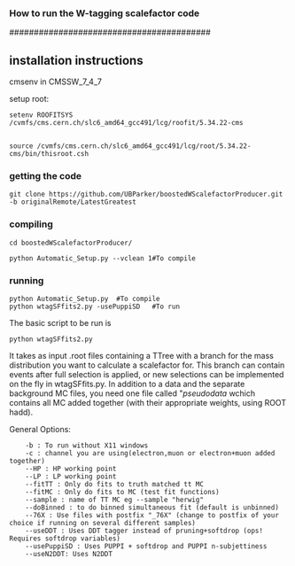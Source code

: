 
### How to run the W-tagging scalefactor code ###
#########################################

## installation instructions
cmsenv in CMSSW_7_4_7

setup root:

```
setenv ROOFITSYS /cvmfs/cms.cern.ch/slc6_amd64_gcc491/lcg/roofit/5.34.22-cms


source /cvmfs/cms.cern.ch/slc6_amd64_gcc491/lcg/root/5.34.22-cms/bin/thisroot.csh
```
### getting the code
```
git clone https://github.com/UBParker/boostedWScalefactorProducer.git -b originalRemote/LatestGreatest 
```
### compiling
```
cd boostedWScalefactorProducer/

python Automatic_Setup.py --vclean 1#To compile
```
### running
```
python Automatic_Setup.py  #To compile
python wtagSFfits2.py -usePuppiSD   #To run
```

The basic script to be run is 

```
python wtagSFfits2.py
```
It takes as input .root files containing a TTree with a branch for the mass distribution you want to calculate a scalefactor for. This branch can contain events after full selection is applied, or new selections can be implemented on the fly in wtagSFfits.py. In addition to a data and the separate background MC files, you need one file called "*pseudodata* wchich contains all MC added together (with their appropriate weights, using ROOT hadd).

   
   General Options:
```
    -b : To run without X11 windows
    -c : channel you are using(electron,muon or electron+muon added together)
    --HP : HP working point
    --LP : LP working point
    --fitTT : Only do fits to truth matched tt MC
    --fitMC : Only do fits to MC (test fit functions)
    --sample : name of TT MC eg --sample "herwig"
    --doBinned : to do binned simultaneous fit (default is unbinned)
    --76X : Use files with postfix "_76X" (change to postfix of your choice if running on several different samples)
    --useDDT : Uses DDT tagger instead of pruning+softdrop (ops! Requires softdrop variables)
    --usePuppiSD : Uses PUPPI + softdrop and PUPPI n-subjettiness
    --useN2DDT: Uses N2DDT
```

